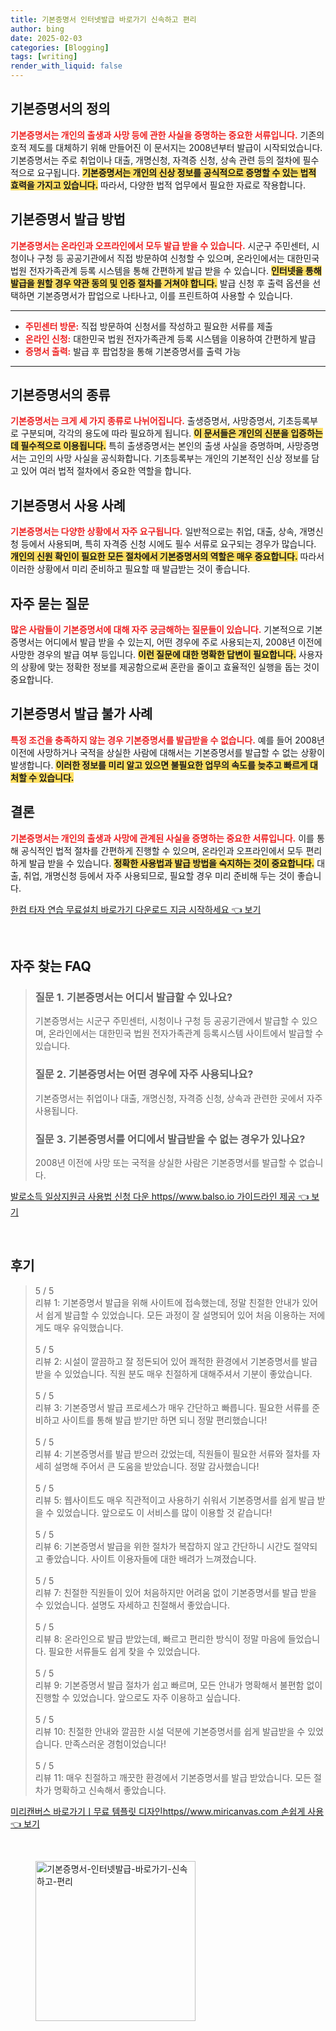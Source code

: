 ```yaml
---
title: 기본증명서 인터넷발급 바로가기 신속하고 편리
author: bing
date: 2025-02-03
categories: [Blogging]
tags: [writing]
render_with_liquid: false
---
```



<h2 id='기본증명서의 정의'>기본증명서의 정의</h2>

<p><b><span style="color: #ee2323;">기본증명서는 개인의 출생과 사망 등에 관한 사실을 증명하는 중요한 서류입니다.</span></b> 기존의 호적 제도를 대체하기 위해 만들어진 이 문서지는 2008년부터 발급이 시작되었습니다. 기본증명서는 주로 취업이나 대출, 개명신청, 자격증 신청, 상속 관련 등의 절차에 필수적으로 요구됩니다. <b><span style="background-color: #ffe066;">기본증명서는 개인의 신상 정보를 공식적으로 증명할 수 있는 법적 효력을 가지고 있습니다.</span></b> 따라서, 다양한 법적 업무에서 필요한 자료로 작용합니다.</p>

<h2 id='기본증명서 발급 방법'>기본증명서 발급 방법</h2>

<p><b><span style="color: #ee2323;">기본증명서는 온라인과 오프라인에서 모두 발급 받을 수 있습니다.</span></b> 시군구 주민센터, 시청이나 구청 등 공공기관에서 직접 방문하여 신청할 수 있으며, 온라인에서는 대한민국 법원 전자가족관계 등록 시스템을 통해 간편하게 발급 받을 수 있습니다. <b><span style="background-color: #ffe066;">인터넷을 통해 발급을 원할 경우 약관 동의 및 인증 절차를 거쳐야 합니다.</span></b> 발급 신청 후 출력 옵션을 선택하면 기본증명서가 팝업으로 나타나고, 이를 프린트하여 사용할 수 있습니다.</p>

<hr />

<ul>
    <li><b><span style="color: #ee2323;">주민센터 방문:</span></b> 직접 방문하여 신청서를 작성하고 필요한 서류를 제출</li>
    <li><b><span style="color: #ee2323;">온라인 신청:</span></b> 대한민국 법원 전자가족관계 등록 시스템을 이용하여 간편하게 발급</li>
    <li><b><span style="color: #ee2323;">증명서 출력:</span></b> 발급 후 팝업창을 통해 기본증명서를 출력 가능</li>
</ul>

<hr />

<h2 id='기본증명서의 종류'>기본증명서의 종류</h2>

<p><b><span style="color: #ee2323;">기본증명서는 크게 세 가지 종류로 나뉘어집니다.</span></b> 출생증명서, 사망증명서, 기초등록부로 구분되며, 각각의 용도에 따라 필요하게 됩니다. <b><span style="background-color: #ffe066;">이 문서들은 개인의 신분을 입증하는 데 필수적으로 이용됩니다.</span></b> 특히 출생증명서는 본인의 출생 사실을 증명하며, 사망증명서는 고인의 사망 사실을 공식화합니다. 기초등록부는 개인의 기본적인 신상 정보를 담고 있어 여러 법적 절차에서 중요한 역할을 합니다.</p>

<h2 id='기본증명서 사용 사례'>기본증명서 사용 사례</h2>

<p><b><span style="color: #ee2323;">기본증명서는 다양한 상황에서 자주 요구됩니다.</span></b> 일반적으로는 취업, 대출, 상속, 개명신청 등에서 사용되며, 특히 자격증 신청 시에도 필수 서류로 요구되는 경우가 많습니다. <b><span style="background-color: #ffe066;">개인의 신원 확인이 필요한 모든 절차에서 기본증명서의 역할은 매우 중요합니다.</span></b> 따라서 이러한 상황에서 미리 준비하고 필요할 때 발급받는 것이 좋습니다.</p>

<h2 id='자주 묻는 질문'>자주 묻는 질문</h2>

<p><b><span style="color: #ee2323;">많은 사람들이 기본증명서에 대해 자주 궁금해하는 질문들이 있습니다.</span></b> 기본적으로 기본증명서는 어디에서 발급 받을 수 있는지, 어떤 경우에 주로 사용되는지, 2008년 이전에 사망한 경우의 발급 여부 등입니다. <b><span style="background-color: #ffe066;">이런 질문에 대한 명확한 답변이 필요합니다.</span></b> 사용자의 상황에 맞는 정확한 정보를 제공함으로써 혼란을 줄이고 효율적인 실행을 돕는 것이 중요합니다.</p>

<h2 id='기본증명서 발급 불가 사례'>기본증명서 발급 불가 사례</h2>

<p><b><span style="color: #ee2323;">특정 조건을 충족하지 않는 경우 기본증명서를 발급받을 수 없습니다.</span></b> 예를 들어 2008년 이전에 사망하거나 국적을 상실한 사람에 대해서는 기본증명서를 발급할 수 없는 상황이 발생합니다. <b><span style="background-color: #ffe066;">이러한 정보를 미리 알고 있으면 불필요한 업무의 속도를 늦추고 빠르게 대처할 수 있습니다.</span></b></p>

<h2 id='결론'>결론</h2>

<p><b><span style="color: #ee2323;">기본증명서는 개인의 출생과 사망에 관계된 사실을 증명하는 중요한 서류입니다.</span></b> 이를 통해 공식적인 법적 절차를 간편하게 진행할 수 있으며, 온라인과 오프라인에서 모두 편리하게 발급 받을 수 있습니다. <b><span style="background-color: #ffe066;">정확한 사용법과 발급 방법을 숙지하는 것이 중요합니다.</span></b> 대출, 취업, 개명신청 등에서 자주 사용되므로, 필요할 경우 미리 준비해 두는 것이 좋습니다.</p>


<p><a class="click-button" title="한컴 타자 연습 무료설치 바로가기 다운로드 지금 시작하세요" href="https://24nara.github.io/posts/%ED%95%9C%EC%BB%B4-%ED%83%80%EC%9E%90-%EC%97%B0%EC%8A%B5-%EB%AC%B4%EB%A3%8C%EC%84%A4%EC%B9%98-%EB%B0%94%EB%A1%9C%EA%B0%80%EA%B8%B0-%EB%8B%A4%EC%9A%B4%EB%A1%9C%EB%93%9C-%EC%A7%80%EA%B8%88-%EC%8B%9C%EC%9E%91%ED%95%98%EC%84%B8%EC%9A%94/" rel="dofollow">한컴 타자 연습 무료설치 바로가기 다운로드 지금 시작하세요 👈 보기</a></p><br>
<h2 id='자주_찾는_FAQ'>자주 찾는 FAQ</h2>
<div itemscope="" itemtype="https://schema.org/FAQPage"> 
<blockquote> 
<div itemscope="" itemprop="mainEntity" itemtype="https://schema.org/Question"> 
<h3 itemprop="name">질문 1. 기본증명서는 어디서 발급할 수 있나요?</h3> 
<div itemscope="" itemprop="acceptedAnswer" itemtype="https://schema.org/Answer"> 
<span itemprop="text"> 
<p>기본증명서는 시군구 주민센터, 시청이나 구청 등 공공기관에서 발급할 수 있으며, 온라인에서는 대한민국 법원 전자가족관계 등록시스템 사이트에서 발급할 수 있습니다.</p> 
</span> 
</div> 
</div> 

<div itemscope="" itemprop="mainEntity" itemtype="https://schema.org/Question"> 
<h3 itemprop="name">질문 2. 기본증명서는 어떤 경우에 자주 사용되나요?</h3> 
<div itemscope="" itemprop="acceptedAnswer" itemtype="https://schema.org/Answer"> 
<span itemprop="text"> 
<p>기본증명서는 취업이나 대출, 개명신청, 자격증 신청, 상속과 관련한 곳에서 자주 사용됩니다.</p> 
</span> 
</div> 
</div> 

<div itemscope="" itemprop="mainEntity" itemtype="https://schema.org/Question"> 
<h3 itemprop="name">질문 3. 기본증명서를 어디에서 발급받을 수 없는 경우가 있나요?</h3> 
<div itemscope="" itemprop="acceptedAnswer" itemtype="https://schema.org/Answer"> 
<span itemprop="text"> 
<p>2008년 이전에 사망 또는 국적을 상실한 사람은 기본증명서를 발급할 수 없습니다.</p> 
</span> 
</div> 
</div> 
</blockquote> 
</div>
<p><a class="click-button" title="발로소득 일상지원금 사용법 신청 다운 https//www.balso.io 가이드라인 제공" href="https://24nara.github.io/posts/%EB%B0%9C%EB%A1%9C%EC%86%8C%EB%93%9D-%EC%9D%BC%EC%83%81%EC%A7%80%EC%9B%90%EA%B8%88-%EC%82%AC%EC%9A%A9%EB%B2%95-%EC%8B%A0%EC%B2%AD-%EB%8B%A4%EC%9A%B4-httpswww.balso.io-%EA%B0%80%EC%9D%B4%EB%93%9C%EB%9D%BC%EC%9D%B8-%EC%A0%9C%EA%B3%B5/" rel="dofollow">발로소득 일상지원금 사용법 신청 다운 https//www.balso.io 가이드라인 제공 👈 보기</a></p><br>
<h2 id='후기'>후기</h2>
<div itemscope itemtype="https://schema.org/Product">
  <blockquote>
  <div itemprop="review" itemscope itemtype="https://schema.org/Review">
      <div itemprop="reviewRating" itemscope itemtype="https://schema.org/Rating"> <span itemprop="ratingValue">5</span> / <span itemprop="bestRating">5</span> </div>
      <span itemprop="reviewBody">리뷰 1: 기본증명서 발급을 위해 사이트에 접속했는데, 정말 친절한 안내가 있어서 쉽게 발급할 수 있었습니다. 모든 과정이 잘 설명되어 있어 처음 이용하는 저에게도 매우 유익했습니다.</span>
  </div>
  <br>
  <div itemprop="review" itemscope itemtype="https://schema.org/Review">
      <div itemprop="reviewRating" itemscope itemtype="https://schema.org/Rating"> <span itemprop="ratingValue">5</span> / <span itemprop="bestRating">5</span> </div>
      <span itemprop="reviewBody">리뷰 2: 시설이 깔끔하고 잘 정돈되어 있어 쾌적한 환경에서 기본증명서를 발급 받을 수 있었습니다. 직원 분도 매우 친절하게 대해주셔서 기분이 좋았습니다.</span>
  </div>
  <br>
  <div itemprop="review" itemscope itemtype="https://schema.org/Review">
      <div itemprop="reviewRating" itemscope itemtype="https://schema.org/Rating"> <span itemprop="ratingValue">5</span> / <span itemprop="bestRating">5</span> </div>
      <span itemprop="reviewBody">리뷰 3: 기본증명서 발급 프로세스가 매우 간단하고 빠릅니다. 필요한 서류를 준비하고 사이트를 통해 발급 받기만 하면 되니 정말 편리했습니다!</span>
  </div>
  <br>
  <div itemprop="review" itemscope itemtype="https://schema.org/Review">
      <div itemprop="reviewRating" itemscope itemtype="https://schema.org/Rating"> <span itemprop="ratingValue">5</span> / <span itemprop="bestRating">5</span> </div>
      <span itemprop="reviewBody">리뷰 4: 기본증명서를 발급 받으러 갔었는데, 직원들이 필요한 서류와 절차를 자세히 설명해 주어서 큰 도움을 받았습니다. 정말 감사했습니다!</span>
  </div>
  <br>
  <div itemprop="review" itemscope itemtype="https://schema.org/Review">
      <div itemprop="reviewRating" itemscope itemtype="https://schema.org/Rating"> <span itemprop="ratingValue">5</span> / <span itemprop="bestRating">5</span> </div>
      <span itemprop="reviewBody">리뷰 5: 웹사이트도 매우 직관적이고 사용하기 쉬워서 기본증명서를 쉽게 발급 받을 수 있었습니다. 앞으로도 이 서비스를 많이 이용할 것 같습니다!</span>
  </div>
  <br>
  <div itemprop="review" itemscope itemtype="https://schema.org/Review">
      <div itemprop="reviewRating" itemscope itemtype="https://schema.org/Rating"> <span itemprop="ratingValue">5</span> / <span itemprop="bestRating">5</span> </div>
      <span itemprop="reviewBody">리뷰 6: 기본증명서 발급을 위한 절차가 복잡하지 않고 간단하니 시간도 절약되고 좋았습니다. 사이트 이용자들에 대한 배려가 느껴졌습니다.</span>
  </div>
  <br>
  <div itemprop="review" itemscope itemtype="https://schema.org/Review">
      <div itemprop="reviewRating" itemscope itemtype="https://schema.org/Rating"> <span itemprop="ratingValue">5</span> / <span itemprop="bestRating">5</span> </div>
      <span itemprop="reviewBody">리뷰 7: 친절한 직원들이 있어 처음하지만 어려움 없이 기본증명서를 발급 받을 수 있었습니다. 설명도 자세하고 친절해서 좋았습니다.</span>
  </div>
  <br>
  <div itemprop="review" itemscope itemtype="https://schema.org/Review">
      <div itemprop="reviewRating" itemscope itemtype="https://schema.org/Rating"> <span itemprop="ratingValue">5</span> / <span itemprop="bestRating">5</span> </div>
      <span itemprop="reviewBody">리뷰 8: 온라인으로 발급 받았는데, 빠르고 편리한 방식이 정말 마음에 들었습니다. 필요한 서류들도 쉽게 찾을 수 있었습니다.</span>
  </div>
  <br>
  <div itemprop="review" itemscope itemtype="https://schema.org/Review">
      <div itemprop="reviewRating" itemscope itemtype="https://schema.org/Rating"> <span itemprop="ratingValue">5</span> / <span itemprop="bestRating">5</span> </div>
      <span itemprop="reviewBody">리뷰 9: 기본증명서 발급 절차가 쉽고 빠르며, 모든 안내가 명확해서 불편함 없이 진행할 수 있었습니다. 앞으로도 자주 이용하고 싶습니다.</span>
  </div>
  <br>
  <div itemprop="review" itemscope itemtype="https://schema.org/Review">
      <div itemprop="reviewRating" itemscope itemtype="https://schema.org/Rating"> <span itemprop="ratingValue">5</span> / <span itemprop="bestRating">5</span> </div>
      <span itemprop="reviewBody">리뷰 10: 친절한 안내와 깔끔한 시설 덕분에 기본증명서를 쉽게 발급받을 수 있었습니다. 만족스러운 경험이었습니다!</span>
  </div>
  <br>
  <div itemprop="review" itemscope itemtype="https://schema.org/Review">
      <div itemprop="reviewRating" itemscope itemtype="https://schema.org/Rating"> <span itemprop="ratingValue">5</span> / <span itemprop="bestRating">5</span> </div>
      <span itemprop="reviewBody">리뷰 11: 매우 친절하고 깨끗한 환경에서 기본증명서를 발급 받았습니다. 모든 절차가 명확하고 신속해서 좋았습니다.</span>
  </div>
  </blockquote>
</div>
<p><a class="click-button" title="미리캔버스 바로가기ㅣ무료 템플릿 디자인https//www.miricanvas.com 손쉽게 사용" href="https://24nara.github.io/posts/%EB%AF%B8%EB%A6%AC%EC%BA%94%EB%B2%84%EC%8A%A4-%EB%B0%94%EB%A1%9C%EA%B0%80%EA%B8%B0%E3%85%A3%EB%AC%B4%EB%A3%8C-%ED%85%9C%ED%94%8C%EB%A6%BF-%EB%94%94%EC%9E%90%EC%9D%B8httpswww.miricanvas.com-%EC%86%90%EC%89%BD%EA%B2%8C-%EC%82%AC%EC%9A%A9/" rel="dofollow">미리캔버스 바로가기ㅣ무료 템플릿 디자인https//www.miricanvas.com 손쉽게 사용 👈 보기</a></p><br>
<figure class="image"><img src="https://24nara.github.io/assets/img/thumbnail/기본증명서-인터넷발급-바로가기-신속하고-편리.webp" alt="기본증명서-인터넷발급-바로가기-신속하고-편리" width="256" height="256"></figure>